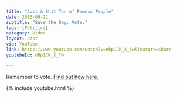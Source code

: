 ```yaml
---
title: "Just A Shit Ton of Famous People"
date: 2016-09-21
subtitle: "Save the Day. Vote."
tags: [Politics]
category: Video
layout: post
via: YouTube
link: https://www.youtube.com/watch?v=nRp1CK_X_Yw&feature=share
youtubeId: nRp1CK_X_Yw

---
```


Remember to vote. [Find out how here.](http://savetheday.vote)

<!-- more -->  

{% include youtube.html %}


